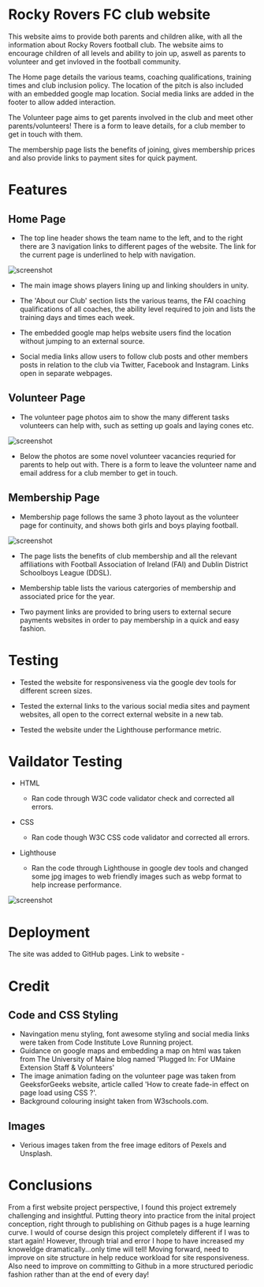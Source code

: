 # Rocky Rovers FC club website

This website aims to provide both parents and children alike, with all the information about Rocky Rovers football club. The website aims to encourage children of all levels and ability to join up, aswell as parents to volunteer and get invloved in the football community.

The Home page details the various teams, coaching qualifications, training times and club inclusion policy. The location of the pitch is also included with an embedded google map location. Social media links are added in the footer to allow added interaction.

The Volunteer page aims to get parents involved in the club and meet other parents/volunteers! There is a form to leave details, for a club member to get in touch with them.

The membership page lists the benefits of joining, gives membership prices and also provide links to payment sites for quick payment.

# Features
## Home Page
* The top line header shows the team name to the left, and to the right there are 3 navigation links to different pages of the website. The link for the current page is underlined to help with navigation.

![screenshot](https://user-images.githubusercontent.com/100580056/171164477-5f307057-d813-4ef6-a834-3dec45c3b907.png)

* The main image shows players lining up and linking shoulders in unity.

* The 'About our Club' section lists the various teams, the FAI coaching qualifications of all coaches, the ability level required to join and lists the training days and times each week.

* The embedded google map helps website users find the location without jumping to an external source.

* Social media links allow users to follow club posts and other members posts in relation to the club via Twitter, Facebook and Instagram. Links open in separate webpages.

## Volunteer Page
* The volunteer page photos aim to show the many different tasks volunteers can help with, such as setting up goals and laying cones etc.

![screenshot](https://pthorkan-rockyroversyou-2jqvol5fya0.ws-eu46.gitpod.io/)

* Below the photos are some novel volunteer vacancies requried for parents to help out with. There is a form to leave the volunteer name and email address for a club member to get in touch.

## Membership Page

* Membership page follows the same 3 photo layout as the volunteer page for continuity, and shows both girls and boys playing football.

![screenshot](https://pthorkan-rockyroversyou-2jqvol5fya0.ws-eu46.gitpod.io/)

* The page lists the benefits of club membership and all the relevant affiliations with Football Association of Ireland (FAI) and Dublin District Schoolboys League (DDSL).

* Membership table lists the various catergories of membership and associated price for the year.

* Two payment links are provided to bring users to external secure payments websites in order to pay membership in a quick and easy fashion.

# Testing

* Tested the website for responsiveness via the google dev tools for different screen sizes.

* Tested the external links to the various social media sites and payment websites, all open to the correct external website in a new tab.

* Tested the website under the Lighthouse performance metric.

# Vaildator Testing 

* HTML
    * Ran code through W3C code validator check and corrected all errors.
* CSS 
    * Ran code though W3C CSS code validator and corrected all errors.

* Lighthouse
    * Ran the code through Lighthouse in google dev tools and changed some jpg images to web friendly images such as webp format to help increase performance.

![screenshot](https://pthorkan-rockyroversyou-2jqvol5fya0.ws-eu46.gitpod.io/)

# Deployment
The site was added to GitHub pages.
Link to website - 

# Credit
## Code and CSS Styling
* Navingation menu styling, font awesome styling and social media links were taken from Code Institute Love Running project.
* Guidance on google maps and embedding a map on html was taken from The University of Maine blog named 'Plugged In: For UMaine Extension Staff & Volunteers'
* The image animation fading on the volunteer page was taken from GeeksforGeeks website, article called 'How to create fade-in effect on page load using CSS ?'.
* Background colouring insight taken from W3schools.com.

## Images
* Verious images taken from the free image editors of Pexels and Unsplash.

# Conclusions
From a first website project perspective, I found this project extremely challenging and insightful. Putting theory into practice from the inital project conception, right through to publishing on Github pages is a huge learning curve. I would of course design this project completely different if I was to start again! However, through trial and error I hope to have increased my knoweldge dramatically...only time will tell!
Moving forward, need to improve on site structure in help reduce workload for site responsiveness.
Also need to improve on committing to Github in a more structured periodic fashion rather than at the end of every day! 







